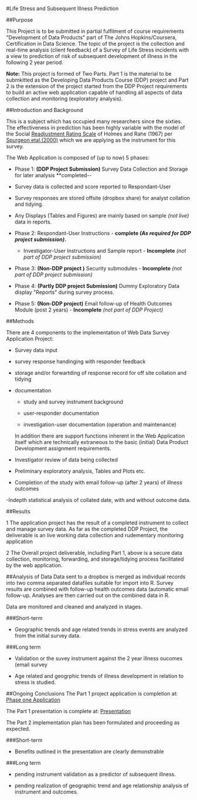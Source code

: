 #Life Stress and Subsequent Illness Prediction
  
##Purpose
  
This Project is to be submitted in partial fulfilment of course requirements "Development of Data Products" part of The Johns Hopkins/Coursera, Certification in Data Science.
The topic of the project is the collection and real-time analysis (client feedback) of a Survey of Life Stress incidents with a view to prediction of risk of subsequent development of illness in the following 2 year period.
  
**Note:** This project is formed of Two Parts. Part 1 is the material to be submkitted as the Developing Data Products Course (DDP) project and Part 2 is the extension of the project started from the DDP Project requirements to build an active web application capable of handling all aspects of data collection and monitoring (exploratory analysis).
  
##Introduction and Background  
  
This is a subject which has occupied many researchers since the sixties. The effectiveness in prediction has been highly variable with the model of the Social [Readjustment Rating Scale](https://github.com/medmatix/Dev_Data_Prod_Proj/blob/master/Data%28Do_Not_Push%29/Social%20Readjustment%20Scale%20Holmes%20and%20Rahe.pdf) of Holmes and Rahe (1967) per [Spurgeon etal.(2000)](https://github.com/medmatix/Dev_Data_Prod_Proj/blob/master/Data%28Do_Not_Push%29/Life%20Events%20Inventory%2C%20Occup%20Med%20%28Lond%29-2001-Spurgeon-287-93.pdf) which we are applying as the instrument for this survey.

The Web Application is composed of (up to now) 5 phases:

-  Phase 1: **(DDP Project Submission)** Survey Data Collection and Storage for later analysis **completed--

  - Survey data is collected and score reported to Respondant-User
  - Survey responses are stored offsite (dropbox share) for analyst collation and tidying.

  - Any Displays (Tables and Figures) are mainly based on sample _(not live)_ data in reports.

- Phase 2: Respondant-User Instructions - **complete _(As required for DDP project submission)_.**

  - Investigator-User Instructions and Sample report - **Incomplete** _(not part of DDP project submission)_

- Phase 3: **(Non-DDP project )** Security submodules - **Incomplete** _(not part of DDP project submission)_

- Phase 4: **(Partly DDP project Submission)** Dummy Exploratory Data display "Reports" during survey process.

- Phase 5: **(Non-DDP project)** Email follow-up of Health Outcomes Module (post 2 years) - **Incomplete** _(not part of DDP Project}_

##Methods
  
There are 4 components to the implementation of Web Data Survey Application Project:

- Survey data input

- survey response handinging with responder feedback

- storage and/or forwartding of response record for off site collation and tidying

- documentation

  - study and survey instrument background
  
  - user-responder documentation
  
  - investigation-user documentation (operation and maintenance)
  
  In addition there are support functions inherent in the Web Application itself which are technically extraneous to the basic (initial) Data Product Development assignment requirements.

- Investigator review of data being collected

- Preliminary exploratory analysis, Tables and Plots etc.

- Completion of the study with email follow-up (after 2 years) of illness outcomes

-Indepth statistical analysis of collated date, with and without outcome data.


##Results

1  The application project has the result of a completed instrument to collect and manage survey data. As far as the completed DDP Project, the deliverable is an live working data collection and rudementary monitoring application

2 The Overall project deliverable, including Part 1, above is a secure data collection, monitoring, forwarding, and storage/tidying process facilitated by the web application.
  
##Analysis of Data
Data sent to a dropbox is merged as individual records into two comma separated datafiles suitable for import into R.
Survey results are combined with follow-up health outcomes data (automatic email follow-up.
Analyses are then carried out on the combined data in R.

Data are monitored and cleaned and analyzed in stages.

###Short-term

- Geographic trends and age related trends in stress events are analyzed from the initial survey data.

###Long term

- Validation or the suvey instrument against the 2 year illness oucomes (email survey 

- Age related and geogrphic trends of illness development in relation to stress is studied.

##Ongoing Conclusions
The Part 1 project application is completion at: [Phase one Application](https://medmatixrshiny.shinyapps.io/DataProdProj/)

The Part 1 presentation is complete at: [Presentation](https://medmatixrshiny.shinyapps.io/DataProdProj/)

The Part 2 implementation plan has been formulated and proceeding as expected.

###Short-term

- Benefits outlined in the presentation are clearly demonstrable

###Long term

- pending instrument validation as a predictor of subsequent illness.

- pending realization of geographic trend and age relationship analysis of instrument and outcomes.
